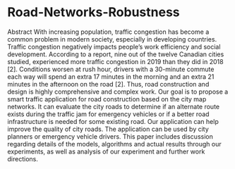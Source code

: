 # Road-Networks-Robustness

Abstract
With increasing population, traffic congestion has become a common problem in modern society, especially in developing countries.
Traffic congestion negatively impacts people’s work efficiency and
social development. According to a report, nine out of the twelve
Canadian cities studied, experienced more traffic congestion in 2019
than they did in 2018 [2]. Conditions worsen at rush hour, drivers
with a 30-minute commute each way will spend an extra 17 minutes
in the morning and an extra 21 minutes in the afternoon on the road
[2]. Thus, road construction and design is highly comprehensive
and complex work.
Our goal is to propose a smart traffic application for road construction based on the city map networks. It can evaluate the city
roads to determine if an alternate route exists during the traffic jam
for emergency vehicles or if a better road infrastructure is needed
for some existing road. Our application can help improve the quality of city roads. The application can be used by city planners or
emergency vehicle drivers.
This paper includes discussion regarding details of the models,
algorithms and actual results through our experiments, as well as
analysis of our experiment and further work directions.
